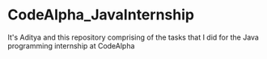# CodeAlpha_JavaInternship
It's Aditya  and this repository comprising of the tasks that I did for the Java programming internship at CodeAlpha
